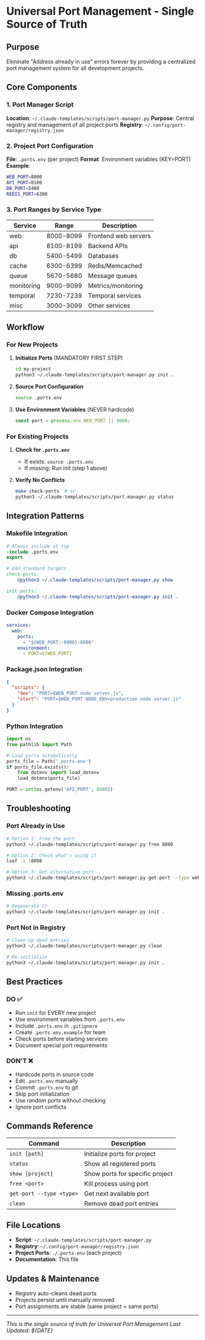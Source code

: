 # Universal Port Management - Single Source of Truth

## Purpose
Eliminate "Address already in use" errors forever by providing a centralized port management system for all development projects.

## Core Components

### 1. Port Manager Script
**Location**: `~/.claude-templates/scripts/port-manager.py`
**Purpose**: Central registry and management of all project ports
**Registry**: `~/.config/port-manager/registry.json`

### 2. Project Port Configuration
**File**: `.ports.env` (per project)
**Format**: Environment variables (KEY=PORT)
**Example**:
```bash
WEB_PORT=8000
API_PORT=8100
DB_PORT=5400
REDIS_PORT=6300
```

### 3. Port Ranges by Service Type

| Service | Range | Description |
|---------|-------|-------------|
| web | 8000-8099 | Frontend web servers |
| api | 8100-8199 | Backend APIs |
| db | 5400-5499 | Databases |
| cache | 6300-6399 | Redis/Memcached |
| queue | 5670-5680 | Message queues |
| monitoring | 9000-9099 | Metrics/monitoring |
| temporal | 7230-7239 | Temporal services |
| misc | 3000-3099 | Other services |

## Workflow

### For New Projects

1. **Initialize Ports** (MANDATORY FIRST STEP)
   ```bash
   cd my-project
   python3 ~/.claude-templates/scripts/port-manager.py init .
   ```

2. **Source Port Configuration**
   ```bash
   source .ports.env
   ```

3. **Use Environment Variables** (NEVER hardcode)
   ```javascript
   const port = process.env.WEB_PORT || 8000;
   ```

### For Existing Projects

1. **Check for `.ports.env`**
   - If exists: `source .ports.env`
   - If missing: Run init (step 1 above)

2. **Verify No Conflicts**
   ```bash
   make check-ports  # or
   python3 ~/.claude-templates/scripts/port-manager.py status
   ```

## Integration Patterns

### Makefile Integration
```makefile
# Always include at top
-include .ports.env
export

# Add standard targets
check-ports:
	@python3 ~/.claude-templates/scripts/port-manager.py show

init-ports:
	@python3 ~/.claude-templates/scripts/port-manager.py init .
```

### Docker Compose Integration
```yaml
services:
  web:
    ports:
      - "${WEB_PORT:-8000}:8000"
    environment:
      - PORT=${WEB_PORT}
```

### Package.json Integration
```json
{
  "scripts": {
    "dev": "PORT=$WEB_PORT node server.js",
    "start": "PORT=$WEB_PORT NODE_ENV=production node server.js"
  }
}
```

### Python Integration
```python
import os
from pathlib import Path

# Load ports automatically
ports_file = Path('.ports.env')
if ports_file.exists():
    from dotenv import load_dotenv
    load_dotenv(ports_file)

PORT = int(os.getenv('API_PORT', 8080))
```

## Troubleshooting

### Port Already in Use
```bash
# Option 1: Free the port
python3 ~/.claude-templates/scripts/port-manager.py free 8080

# Option 2: Check what's using it
lsof -i :8080

# Option 3: Get alternative port
python3 ~/.claude-templates/scripts/port-manager.py get-port --type web
```

### Missing .ports.env
```bash
# Regenerate it
python3 ~/.claude-templates/scripts/port-manager.py init .
```

### Port Not in Registry
```bash
# Clean up dead entries
python3 ~/.claude-templates/scripts/port-manager.py clean

# Re-initialize
python3 ~/.claude-templates/scripts/port-manager.py init .
```

## Best Practices

### DO ✅
- Run `init` for EVERY new project
- Use environment variables from `.ports.env`
- Include `.ports.env` in `.gitignore`
- Create `.ports.env.example` for team
- Check ports before starting services
- Document special port requirements

### DON'T ❌
- Hardcode ports in source code
- Edit `.ports.env` manually
- Commit `.ports.env` to git
- Skip port initialization
- Use random ports without checking
- Ignore port conflicts

## Commands Reference

| Command | Description |
|---------|-------------|
| `init [path]` | Initialize ports for project |
| `status` | Show all registered ports |
| `show [project]` | Show ports for specific project |
| `free <port>` | Kill process using port |
| `get-port --type <type>` | Get next available port |
| `clean` | Remove dead port entries |

## File Locations

- **Script**: `~/.claude-templates/scripts/port-manager.py`
- **Registry**: `~/.config/port-manager/registry.json`
- **Project Ports**: `./.ports.env` (each project)
- **Documentation**: This file

## Updates & Maintenance

- Registry auto-cleans dead ports
- Projects persist until manually removed
- Port assignments are stable (same project = same ports)

---
*This is the single source of truth for Universal Port Management*
*Last Updated: ${DATE}*